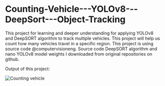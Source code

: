 # Counting-Vehicle---YOLOv8---DeepSort---Object-Tracking
This project for learning and deeper understanding for applying YOLOv8 and DeepSORT algorithm to track multiple vehicles. This project will help us count how many vehicles travel in a specific region. This project is using source code @computervisioneng. Source code DeepSORT algorithm and nano YOLOv8 model weights I downloaded from original repositories on github.

Output of this project:

![Counting vehicle](https://github.com/Chthanh/Counting-Vehicle---YOLOv8---DeepSort---Object-Tracking/assets/88044987/9ea629f1-9e5b-4163-81f9-e37294f12cb2)
